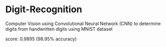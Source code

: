 # Digit-Recognition
Computer Vision using Convolutional Neural Network (CNN) to determine digits from handwritten digits using MNIST dataset

score: 0.9895 (98.95% accuracy)

